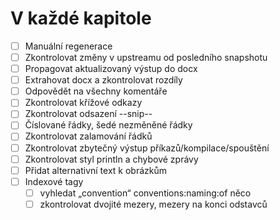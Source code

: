 <!--
# In each chapter

- [ ] Manual regeneration
- [ ] Check for upstream changes from last snapshot
- [ ] Propagate updated output to docx
- [ ] Extract docx and check diff
- [ ] Answer all comments
- [ ] Check cross references
- [ ] Check indentation of --snip--
- [ ] Numbered lines, Gray out unchanged lines
- [ ] Check line wrapping
- [ ] Check for unneeded command/compiling/running output
- [ ] Check println style and error messages
- [ ] Add alt text to images
- [ ] Index tags
  - [ ] search for "convention" conventions:naming:of blah
  - [ ] check for double spaces, spaces at the end of paragraphs
-->
# V každé kapitole

- [ ] Manuální regenerace
- [ ] Zkontrolovat změny v upstreamu od posledního snapshotu
- [ ] Propagovat aktualizovaný výstup do docx
- [ ] Extrahovat docx a zkontrolovat rozdíly
- [ ] Odpovědět na všechny komentáře
- [ ] Zkontrolovat křížové odkazy
- [ ] Zkontrolovat odsazení --snip--
- [ ] Číslované řádky, šedé nezměněné řádky
- [ ] Zkontrolovat zalamování řádků
- [ ] Zkontrolovat zbytečný výstup příkazů/kompilace/spouštění
- [ ] Zkontrolovat styl println a chybové zprávy
- [ ] Přidat alternativní text k obrázkům
- [ ] Indexové tagy
  - [ ] vyhledat „convention“ conventions:naming:of něco
  - [ ] zkontrolovat dvojité mezery, mezery na konci odstavců
